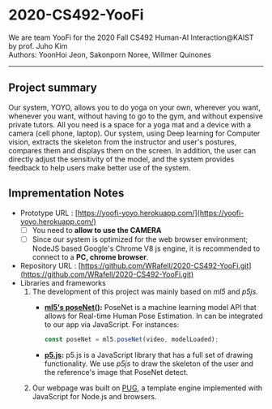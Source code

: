 # 2020-CS492-YooFi
We are team YooFi for the 2020 Fall CS492 Human-AI Interaction@KAIST by prof. Juho Kim
<br>
Authors: YoonHoi Jeon, Sakonporn Noree, Willmer Quinones

---

## Project summary

Our system, YOYO, allows you to do yoga on your own, wherever you want, whenever you want, without having to go to the gym, and without expensive private tutors. All you need is a space for a yoga mat and a device with a camera (cell phone, laptop). Our system, using Deep learning for Computer vision, extracts the skeleton from the instructor and user's postures, compares them and displays them on the screen. In addition, the user can directly adjust the sensitivity of the model, and the system provides feedback to help users make better use of the system.

## Imprementation Notes

- Prototype URL :  [https://yoofi-yoyo.herokuapp.com/](https://yoofi-yoyo.herokuapp.com/)
    - [ ]  You need to **allow to use the CAMERA**
    - [ ]  Since our system is optimized for the web browser environment; NodeJS based Google's Chrome V8 js engine, it is recommended to connect to a **PC, chrome browser**.
- Repository URL : [https://github.com/WRafell/2020-CS492-YooFi.git](https://github.com/WRafell/2020-CS492-YooFi.git)
- Libraries and frameworks
    1. The development of this project was mainly based on *ml5* and *p5js.*
        - **[ml5's poseNet()](https://ml5js.org/reference/api-PoseNet/):** PoseNet is a machine learning model API that allows for Real-time Human Pose Estimation. In can be integrated to our app via JavaScript. For instances:

            ```jsx
            const poseNet = ml5.poseNet(video, modelLoaded);
            ```

        - **[p5.js](https://p5js.org/):** p5.js is a JavaScript library that has a full set of drawing functionality. We use *p5js* to draw the skeleton of the user and the reference's image that PoseNet detect.
    2. Our webpage was built on [PUG](https://pugjs.org/api/getting-started.html), a template engine implemented with JavaScript for Node.js and browsers.

